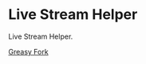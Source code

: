 # Live Stream Helper

Live Stream Helper.

[Greasy Fork](https://greasyfork.org/en/scripts/501655-live-stream-helper)
